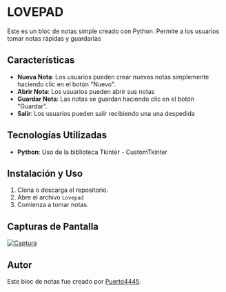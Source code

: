 # LOVEPAD

Este es un bloc de notas simple creado con Python. Permite a los usuarios tomar notas rápidas y guardarlas 

## Características

- **Nueva Nota**: Los usuarios pueden crear nuevas notas simplemente haciendo clic en el botón "Nuevo".
- **Abrir Nota**: Los usuarios pueden abrir sus notas 
- **Guardar Nota**: Las notas se guardan haciendo clic en el botón "Guardar".
- **Salir**: Los usuarios pueden salir recibiendo una una despedida 

## Tecnologías Utilizadas

- **Python**: Uso de la biblioteca Tkinter - CustomTkinter

## Instalación y Uso

1. Clona o descarga el repositorio.
2. Abre el archivo `Lovepad` 
3. Comienza a tomar notas.

## Capturas de Pantalla

[![Captura](https://github.com/Puerto4445/LovePad/assets/166276555/b80c460b-4179-443f-9ac5-0da5e1da1d2f)](https://github.com/Puerto4445/LovePad/assets/166276555/a77aafb6-f65a-4f23-adf9-ec747e81f7e6
)



## Autor

Este bloc de notas fue creado por [Puerto4445](https://github.com/Puerto4445/).

